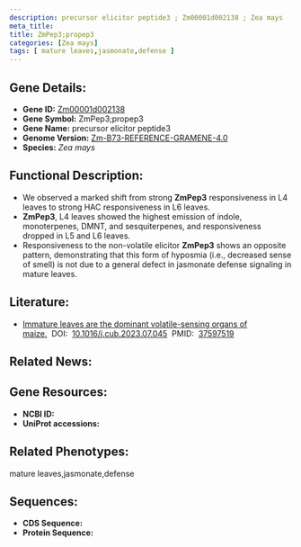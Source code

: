 ```yaml
---
description: precursor elicitor peptide3 ; Zm00001d002138 ; Zea mays
meta_title:
title: ZmPep3;propep3
categories: [Zea mays]
tags: [ mature leaves,jasmonate,defense ]
---
```


## Gene Details:
- **Gene ID:**	[Zm00001d002138]()
- **Gene Symbol:** ZmPep3;propep3
- **Gene Name:** precursor elicitor peptide3
- **Genome Version:** [Zm-B73-REFERENCE-GRAMENE-4.0]()
- **Species:** *Zea mays*

## Functional Description:
   - We observed a marked shift from strong **ZmPep3** responsiveness in L4 leaves to strong HAC responsiveness in L6 leaves.
   - **ZmPep3**, L4 leaves showed the highest emission of indole, monoterpenes, DMNT, and sesquiterpenes, and responsiveness dropped in L5 and L6 leaves.
   - Responsiveness to the non-volatile elicitor **ZmPep3** shows an opposite pattern, demonstrating that this form of hyposmia (i.e., decreased sense of smell) is not due to a general defect in jasmonate defense signaling in mature leaves.

## Literature:
   - [Immature leaves are the dominant volatile-sensing organs of maize.]( https://www.cell.com/current-biology/fulltext/S0960-9822(23)00984-3?_returnURL=https%3A%2F%2Flinkinghub.elsevier.com%2Fretrieve%2Fpii%2FS0960982223009843%3Fshowall%3Dtrue)&nbsp;&nbsp;DOI:&nbsp;&nbsp;[10.1016/j.cub.2023.07.045](https://www.cell.com/current-biology/fulltext/S0960-9822(23)00984-3?_returnURL=https%3A%2F%2Flinkinghub.elsevier.com%2Fretrieve%2Fpii%2FS0960982223009843%3Fshowall%3Dtrue)&nbsp;&nbsp;PMID:&nbsp;&nbsp;[37597519](https://pubmed.ncbi.nlm.nih.gov/37597519/)

## Related News:

## Gene Resources:
- **NCBI ID:** [](https://www.ncbi.nlm.nih.gov/gene/?term=)
- **UniProt accessions:** [](https://www.uniprot.org/uniprotkb//entry)

## Related Phenotypes:
mature leaves,jasmonate,defense

## Sequences:
- **CDS Sequence:**
- **Protein Sequence:**
